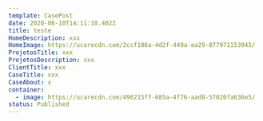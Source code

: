 ```yaml
---
template: CasePost
date: 2020-06-10T14:11:10.402Z
title: teste
HomeDescription: xxx
HomeImage: https://ucarecdn.com/2ccf186a-4d2f-449a-aa29-877971153945/
ProjetosTitle: xxx
ProjetosDescription: xxx
ClientTitle: xxx
CaseTitle: xxx
CaseAbout: x
container:
  - image: https://ucarecdn.com/496215ff-685a-4f76-aad8-57020fa636e5/
status: Published
---
```

